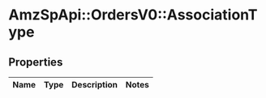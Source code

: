 # AmzSpApi::OrdersV0::AssociationType

## Properties
Name | Type | Description | Notes
------------ | ------------- | ------------- | -------------

